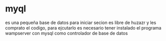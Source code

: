 # myql
es una pequeña base de datos para iniciar secion es libre de huzazr y les comprato el codigo, para ejcutarlo es necesario tener instalado
el programa wampserver con mysql como controlador de base de datos 

